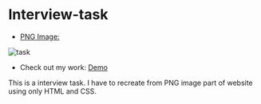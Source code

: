 # Interview-task
*  [PNG Image:](https://static.shuffle.dev/files/zadanie-nr-1.png)

![task](https://user-images.githubusercontent.com/35898867/130321613-b892c4f6-1135-4c7a-b155-395d44c45cb3.png)

* Check out my work: [Demo](https://macrapacki.github.io/Interview-task/)

This is a interview task. I have to recreate from PNG image part of website using only HTML and CSS.
